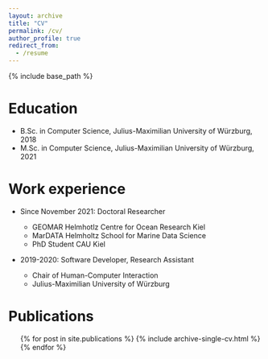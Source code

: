 ```yaml
---
layout: archive
title: "CV"
permalink: /cv/
author_profile: true
redirect_from:
  - /resume
---
```


{% include base_path %}

Education
======
* B.Sc. in Computer Science, Julius-Maximilian University of Würzburg, 2018
* M.Sc. in Computer Science, Julius-Maximilian University of Würzburg, 2021 

Work experience
======
* Since November 2021: Doctoral Researcher
  * GEOMAR Helmhotlz Centre for Ocean Research Kiel
  * MarDATA Helmholtz School for Marine Data Science
  * PhD Student CAU Kiel

* 2019-2020: Software Developer, Research Assistant
  * Chair of Human-Computer Interaction
  * Julius-Maximilian University of Würzburg
  
Publications
======
  <ul>{% for post in site.publications %}
    {% include archive-single-cv.html %}
  {% endfor %}</ul>
  
<!-- Talks
======
  <ul>{% for post in site.talks %}
    {% include archive-single-talk-cv.html %}
  {% endfor %}</ul>
  
Teaching
======
  <ul>{% for post in site.teaching %}
    {% include archive-single-cv.html %}
  {% endfor %}</ul>
  
Service and leadership
======
* Currently signed in to 43 different slack teams -->
